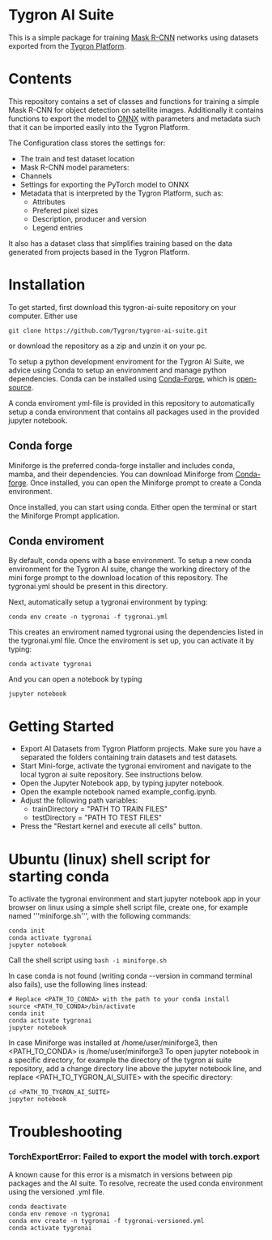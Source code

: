 # Tygron AI Suite
This is a simple package for training [Mask R-CNN](https://pytorch.org/vision/main/models/mask_rcnn.html) networks using datasets exported from the [Tygron Platform](www.tygron.com).


# Contents
This repository contains a set of classes and functions for training a simple Mask R-CNN for object detection on satellite images. Additionally it contains functions to export the model to [ONNX](https://onnx.ai/) with parameters and metadata such that it can be imported easily into the Tygron Platform.

The Configuration class stores the settings for:
* The train and test dataset location
* Mask R-CNN model parameters:
 * Channels
* Settings for exporting the PyTorch model to ONNX
* Metadata that is interpreted by the Tygron Platform, such as:
  * Attributes
  * Prefered pixel sizes
  * Description, producer and version
  * Legend entries

It also has a dataset class that simplifies training based on the data generated from projects based in the Tygron Platform.

# Installation
To get started, first download this tygron-ai-suite repository on your computer. Either use 
```
git clone https://github.com/Tygron/tygron-ai-suite.git
```
or download the repository as a zip and unzin it on your pc. 

To setup a python development enviroment for the Tygron AI Suite, we advice using Conda to setup an environment and manage python dependencies. Conda can be installed using [Conda-Forge](https://conda-forge.org), which is [open-source](https://github.com/conda-forge/miniforge).

A conda enviroment yml-file is provided in this repository to automatically setup a conda environment that contains all packages used in the provided jupyter notebook.

## Conda forge
Miniforge is the preferred conda-forge installer and includes conda, mamba, and their dependencies. You can download Miniforge from  [Conda-forge](https://conda-forge.org/download/). Once installed, you can open the Miniforge prompt to create a Conda environment.

Once installed, you can start using conda. Either open the terminal or start the Miniforge Prompt application.

## Conda enviroment
By default, conda opens with a base environment. To setup a new conda environment for the Tygron AI suite, change the working directory of the mini forge prompt to the download location of this repository. The tygronai.yml should be present in this directory.

Next, automatically setup a tygronai environment by typing:
```
conda env create -n tygronai -f tygronai.yml
```
This creates an enviroment named tygronai using the dependencies listed in the tygronai.yml file. Once the enviroment is set up, you can activate it by typing:
```
conda activate tygronai
```
And you can open a notebook by typing
```
jupyter notebook
```

# Getting Started

* Export AI Datasets from Tygron Platform projects. Make sure you have a separated the folders containing train datasets and test datasets.
* Start Mini-forge, activate the tygronai enviroment and navigate to the local tygron ai suite repository. See instructions below.
* Open the Jupyter Notebook app, by typing jupyter notebook.
* Open the example notebook named example_config.ipynb.
* Adjust the following path variables:
  * trainDirectory = "PATH TO TRAIN FILES"
  * testDirectory = "PATH TO TEST FILES"
* Press the "Restart kernel and execute all cells" button.

# Ubuntu (linux) shell script for starting conda
To activate the tygronai environment and start jupyter notebook app in your browser on linux using a simple shell script file, create one, for example named '''miniforge.sh''', with the following commands:
```
conda init 
conda activate tygronai
jupyter notebook
```
Call the shell script using ```bash -i miniforge.sh```

In case conda is not found (writing conda --version in command terminal also fails), use the following lines instead:
```
# Replace <PATH_TO_CONDA> with the path to your conda install
source <PATH_TO_CONDA>/bin/activate
conda init
conda activate tygronai
jupyter notebook
```
In case Miniforge was installed at /home/user/miniforge3, then <PATH_TO_CONDA> is /home/user/miniforge3
To open jupyter notebook in a specific directory, for example the directory of the tygron ai suite repository, add a change directory line above the jupyter notebook line, and replace <PATH_TO_TYGRON_AI_SUITE> with the specific directory:

```
cd <PATH_TO_TYGRON_AI_SUITE>
jupyter notebook
```

# Troubleshooting

### TorchExportError: Failed to export the model with torch.export
A known cause for this error is a mismatch in versions between pip packages and the AI suite. To resolve, recreate the used conda environment using the versioned .yml file.

```
conda deactivate
conda env remove -n tygronai
conda env create -n tygronai -f tygronai-versioned.yml
conda activate tygronai
```
